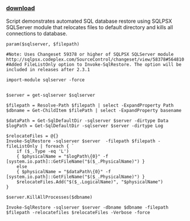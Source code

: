 ﻿---
pid:            2530
parent:         0
children:       
poster:         Chad Miller
title:          
date:           2011-02-28 05:29:32
description:    Script demonstrates automated SQL database restore using SQLPSX SQLServer module that relocates files to default directory and kills all connections to database.
format:         posh
---

# 

### [download](2530.ps1)  

Script demonstrates automated SQL database restore using SQLPSX SQLServer module that relocates files to default directory and kills all connections to database.

```posh
param($sqlserver, $filepath)

#Note: Uses Changeset 59378 or higher of SQLPSX SQLServer module http://sqlpsx.codeplex.com/SourceControl/changeset/view/58378#564810
#Added FileListOnly option to Invoke-SqlRestore. The option will be included in releases after 2.3.1

import-module sqlserver -force


$server = get-sqlserver $sqlserver

$filepath = Resolve-Path $filepath | select -ExpandProperty Path
$dbname = Get-ChildItem $filePath | select -ExpandProperty basename

$dataPath = Get-SqlDefaultDir -sqlserver $server -dirtype Data
$logPath = Get-SqlDefaultDir -sqlserver $server -dirtype Log

$relocateFiles = @{}
Invoke-SqlRestore -sqlserver $server  -filepath $filepath -fileListOnly | foreach { `
    if ($_.Type -eq 'L')
    { $physicalName = "$logPath\{0}" -f [system.io.path]::GetFileName("$($_.PhysicalName)") }
    else
    { $physicalName = "$dataPath\{0}" -f [system.io.path]::GetFileName("$($_.PhysicalName)") }
    $relocateFiles.Add("$($_.LogicalName)", "$physicalName")
}

$server.KillAllProcesses($dbname)

Invoke-SqlRestore -sqlserver $server -dbname $dbname -filepath $filepath -relocatefiles $relocateFiles -Verbose -force
```
